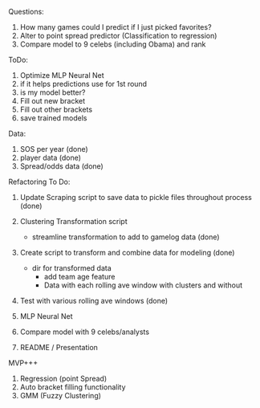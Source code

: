 Questions:
1. How many games could I predict if I just picked favorites?
2. Alter to point spread predictor (Classification to regression)
3. Compare model to 9 celebs (including Obama) and rank

ToDo:
1. Optimize MLP Neural Net
3. if it helps predictions use for 1st round
5. is my model better?
6. Fill out new bracket
7. Fill out other brackets
8. save trained models


Data:
1. SOS per year (done)
2. player data (done)
3. Spread/odds data (done)

Refactoring To Do:
1. Update Scraping script to save data to pickle files throughout process (done)
2. Clustering Transformation script
    - streamline transformation to add to gamelog data (done)
3. Create script to transform and combine data for modeling (done)
    - dir for transformed data
      - add team age feature
      - Data with each rolling ave window with clusters and without
4. Test with various rolling ave windows (done)


5. MLP Neural Net
6. Compare model with 9 celebs/analysts
7. README / Presentation

MVP+++
1. Regression (point Spread)
2. Auto bracket filling functionality
3. GMM (Fuzzy Clustering)
